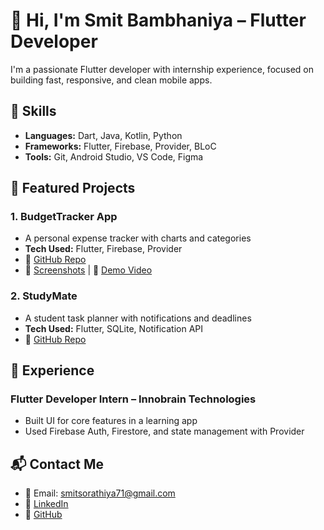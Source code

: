 # 👋 Hi, I'm Smit Bambhaniya – Flutter Developer

I'm a passionate Flutter developer with internship experience, focused on building fast, responsive, and clean mobile apps.

## 🚀 Skills
- **Languages:** Dart, Java, Kotlin, Python
- **Frameworks:** Flutter, Firebase, Provider, BLoC
- **Tools:** Git, Android Studio, VS Code, Figma

## 📱 Featured Projects

### 1. BudgetTracker App
- A personal expense tracker with charts and categories
- **Tech Used:** Flutter, Firebase, Provider
- 🔗 [GitHub Repo](https://github.com/yourusername/budget-tracker)
- 📸 [Screenshots](link) | 🎥 [Demo Video](link)

### 2. StudyMate
- A student task planner with notifications and deadlines
- **Tech Used:** Flutter, SQLite, Notification API
- 🔗 [GitHub Repo](https://github.com/yourusername/studymate)

## 💼 Experience
### Flutter Developer Intern – Innobrain Technologies
- Built UI for core features in a learning app
- Used Firebase Auth, Firestore, and state management with Provider

## 📬 Contact Me
- 📧 Email: smitsorathiya71@gmail.com
- 🔗 [LinkedIn](https://linkedin.com/in/smit-ahir)
- 🔗 [GitHub](https://github.com/smit-ahir)
